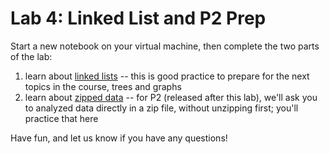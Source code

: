 # Lab 4: Linked List and P2 Prep

Start a new notebook on your virtual machine, then complete the two parts of the lab:

1. learn about [linked lists](part1.md) -- this is good practice to prepare for the next topics in the course, trees and graphs
2. learn about [zipped data](part2.md) -- for P2 (released after this lab), we'll ask you to analyzed data directly in a zip file, without unzipping first; you'll practice that here

Have fun, and let us know if you have any questions!